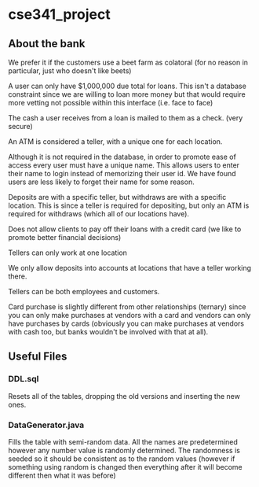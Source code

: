 # cse341_project

## About the bank

We prefer it if the customers use a beet farm as colatoral (for no reason in particular, just who doesn't like beets)

A user can only have $1,000,000 due total for loans. This isn't a database constraint since we are willing to loan more money but that would require more vetting not possible within this interface (i.e. face to face)

The cash a user receives from a loan is mailed to them as a check. (very secure)

An ATM is considered a teller, with a unique one for each location. 

Although it is not required in the database, in order to promote ease of access every user must have a unique name. This allows users to enter their name to login instead of memorizing their user id. We have found users are less likely to forget their name for some reason. 

Deposits are with a specific teller, but withdraws are with a specific location. This is since a teller is required for depositing, but only an ATM is required for withdraws (which all of our locations have). 

Does not allow clients to pay off their loans with a credit card (we like to promote better financial decisions)

Tellers can only work at one location

We only allow deposits into accounts at locations that have a teller working there. 

Tellers can be both employees and customers. 

Card purchase is slightly different from other relationships (ternary) since you can only make purchases at vendors with a card and vendors can only have purchases by cards (obviously you can make purchases at vendors with cash too, but banks wouldn't be involved with that at all). 

## Useful Files

### DDL.sql
Resets all of the tables, dropping the old versions and inserting the new ones. 

### DataGenerator.java
Fills the table with semi-random data. All the names are predetermined however any number value is randomly determined. The randomness is seeded so it should be consistent as to the random values (however if something using random is changed then everything after it will become different then what it was before)
